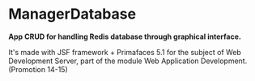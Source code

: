 # ManagerDatabase
**App CRUD for handling Redis database through graphical interface.**

It's made with JSF framework + Primafaces 5.1  for the subject of Web Development Server, part of the module Web Application Development. (Promotion 14-15)

